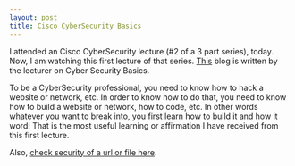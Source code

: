 ```yaml
---
layout: post
title: Cisco CyberSecurity Basics
---
```


I attended an Cisco CyberSecurity lecture (#2 of a 3 part series), today. Now, I am watching this first lecture of that series. 
[This](https://learningnetwork.cisco.com/blogs/vip-perspectives/2018/06/15/attack-vs-defence-my-role-as-a-defender) blog is written by the lecturer on Cyber Security Basics.

To be a CyberSecurity professional, you need to know how to hack a website or network, etc. In order to know how to do that, you need to know how to build a website or network, how to code, etc. In other words whatever you want to break into, you first learn how to build it and how it word! That is the most useful learning or affirmation I have received from this first lecture. 

Also, [check security of a url or file here](https://www.virustotal.com/#/home/upload).
